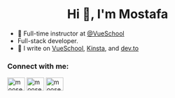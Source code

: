 <h1 align="center">Hi 👋, I'm Mostafa</h1>

- 🔭 Full-time instructor at [@VueSchool](https://vueschool.io/)
- Full-stack developer.
- 📝 I write on [VueSchool](https://vueschool.io/articles/author/mostafa), [Kinsta](https://kinsta.com/blog/author/mostafasaid/), and [dev.to](https://dev.to/moose_said)

<h3 align="left">Connect with me:</h3>
<p align="left">
<a href="https://dev.to/moose_said" target="blank"><img align="center" src="https://raw.githubusercontent.com/rahuldkjain/github-profile-readme-generator/master/src/images/icons/Social/devto.svg" alt="moose_said" height="30" width="40" /></a>
<a href="https://twitter.com/moose_said" target="blank"><img align="center" src="https://raw.githubusercontent.com/rahuldkjain/github-profile-readme-generator/master/src/images/icons/Social/twitter.svg" alt="moose_said" height="30" width="40" /></a>
<a href="https://linkedin.com/in/moosesaid" target="blank"><img align="center" src="https://raw.githubusercontent.com/rahuldkjain/github-profile-readme-generator/master/src/images/icons/Social/linked-in-alt.svg" alt="moosesaid" height="30" width="40" /></a>
</p>
